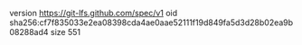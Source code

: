 version https://git-lfs.github.com/spec/v1
oid sha256:cf7f835033e2ea08398cda4ae0aae52111f19d849fa5d3d28b02ea9b08288ad4
size 551
